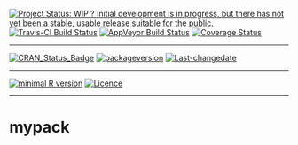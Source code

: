 <!-- rmarkdown v1 -->

[![Project Status: WIP ? Initial development is in progress, but there has not yet been a stable, usable release suitable for the
public.](http://www.repostatus.org/badges/latest/wip.svg)](http://www.repostatus.org/#wip)
[![Travis-CI Build Status](https://travis-ci.org/privefl/mypack.svg?branch=master)](https://travis-ci.org/privefl/mypack)
[![AppVeyor Build Status](https://ci.appveyor.com/api/projects/status/github/privefl/mypack?branch=master&svg=true)](https://ci.appveyor.com/project/privefl/mypack)
[![Coverage Status](https://img.shields.io/codecov/c/github/privefl/mypack/master.svg)](https://codecov.io/github/privefl/mypack?branch=master)
 
---
 
[![CRAN_Status_Badge](http://www.r-pkg.org/badges/version/mypack)](http://cran.r-project.org/package=mypack)
[![packageversion](https://img.shields.io/badge/Package%20version-0.1.0-orange.svg?style=flat-square)](commits/master)
[![Last-changedate](https://img.shields.io/badge/last%20change-2016--07--10-yellowgreen.svg)](/commits/master)

 
---

[![minimal R version](https://img.shields.io/badge/R%3E%3D-3.2.5-6666ff.svg)](https://cran.r-project.org/)
[![Licence](https://img.shields.io/badge/licence-GPL--3-blue.svg)](https://www.gnu.org/licenses/gpl-3.0.en.html)

---
 
<!-- README.md is generated from README.Rmd. Please edit that file -->



# mypack



